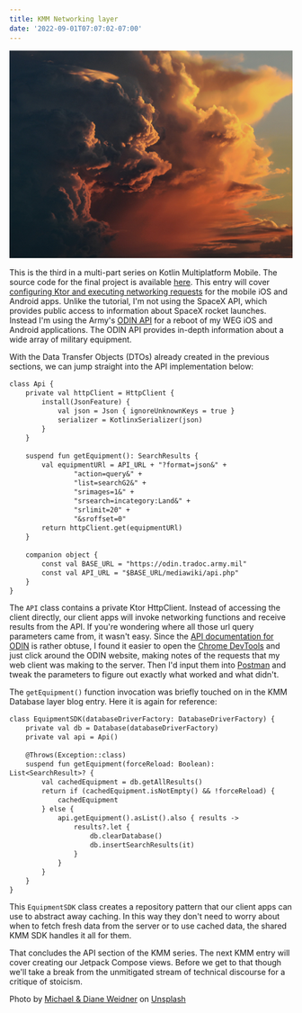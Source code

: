 ```yaml
---
title: KMM Networking layer
date: '2022-09-01T07:07:02-07:00'
---
```

![Clouds](/assets/clouds.jpg)

This is the third in a multi-part series on Kotlin Multiplatform Mobile.  The source code for the final project is available [here](https://github.com/jamesjmtaylor/weg-kmm). This entry will cover [configuring Ktor and executing networking requests](https://play.kotlinlang.org/hands-on/Networking%20and%20Data%20Storage%20with%20Kotlin%20Multiplatfrom%20Mobile/06_Implementing_an_API_service) for the mobile iOS and Android apps.  Unlike the tutorial, I'm not using the SpaceX API, which provides public access to information about SpaceX rocket launches.  Instead I'm using the Army's [ODIN API](https://odin.tradoc.army.mil/WEG) for a reboot of my WEG iOS and Android applications.  The ODIN API provides in-depth information about a wide array of military equipment.  

With the Data Transfer Objects (DTOs) already created in the previous sections, we can jump straight into the API implementation below:

```
class Api {
    private val httpClient = HttpClient {
        install(JsonFeature) {
            val json = Json { ignoreUnknownKeys = true }
            serializer = KotlinxSerializer(json)
        }
    }

    suspend fun getEquipment(): SearchResults {
        val equipmentURl = API_URL + "?format=json&" +
                "action=query&" +
                "list=searchG2&" +
                "srimages=1&" +
                "srsearch=incategory:Land&" +
                "srlimit=20" +
                "&sroffset=0"
        return httpClient.get(equipmentURl)
    }

    companion object {
        const val BASE_URL = "https://odin.tradoc.army.mil"
        const val API_URL = "$BASE_URL/mediawiki/api.php"
    }
}
```

The `API` class contains a private Ktor HttpClient. Instead of accessing the client directly, our client apps will invoke networking functions and receive results from the API. If you're wondering where all those url query parameters came from, it wasn't easy.  Since the [API documentation for ODIN](https://odin.tradoc.army.mil/mediawiki/api.php) is rather obtuse, I found it easier to open the [Chrome DevTools](https://developer.chrome.com/docs/devtools/) and just click around the ODIN website, making notes of the requests that my web client was making to the server.  Then I'd input them into [Postman](https://www.postman.com/) and tweak the parameters to figure out exactly what worked and what didn't.  

The `getEquipment()` function invocation was briefly touched on in the KMM Database layer blog entry.  Here it is again for reference:

```
class EquipmentSDK(databaseDriverFactory: DatabaseDriverFactory) {
    private val db = Database(databaseDriverFactory)
    private val api = Api()

    @Throws(Exception::class)
    suspend fun getEquipment(forceReload: Boolean): List<SearchResult>? {
        val cachedEquipment = db.getAllResults()
        return if (cachedEquipment.isNotEmpty() && !forceReload) {
            cachedEquipment
        } else {
            api.getEquipment().asList().also { results ->
                results?.let {
                    db.clearDatabase()
                    db.insertSearchResults(it)
                }
            }
        }
    }
}
```

This `EquipmentSDK` class creates a repository pattern that our client apps can use to abstract away caching.  In this way they don't need to worry about when to fetch fresh data from the server or to use cached data, the shared KMM SDK handles it all for them.  

That concludes the API section of the KMM series. The next KMM entry will cover creating our Jetpack Compose views.  Before we get to that though we'll take a break from the unmitigated stream of technical discourse for a critique of stoicism.   

Photo by <a href="https://unsplash.com/@michaelbweidner?utm_source=unsplash&utm_medium=referral&utm_content=creditCopyText">Michael & Diane Weidner</a> on <a href="https://unsplash.com/s/photos/clouds?utm_source=unsplash&utm_medium=referral&utm_content=creditCopyText">Unsplash</a>
